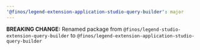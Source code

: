 ```yaml
---
'@finos/legend-extension-application-studio-query-builder': major
---
```


**BREAKING CHANGE:** Renamed package from `@finos/legend-studio-extension-query-builder` to `@finos/legend-extension-application-studio-query-builder`
